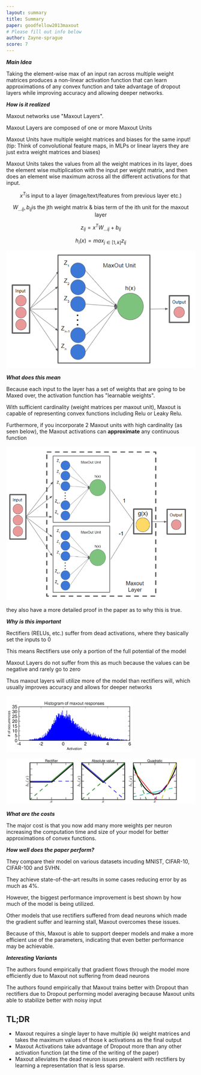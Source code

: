 ```yaml
---
layout: summary
title: Summary
paper: goodfellow2013maxout
# Please fill out info below
author: Zayne-sprague
score: 7
---
```



**_Main Idea_**

Taking the element-wise max of an input ran across multiple weight matrices produces a non-linear activation function
that can learn approximations of any convex function and take advantage of dropout layers while improving accuracy and 
allowing deeper networks.

**_How is it realized_**

Maxout networks use "Maxout Layers".  

Maxout Layers are composed of one or more Maxout Units

Maxout Units have multiple weight matrices and biases for the same input!  
(tip: Think of convolutional feature maps, in MLPs or linear layers they are just extra weight matrices and biases)

Maxout Units takes the values from all the weight matrices in its layer, does the element wise multiplication with the
input per weight matrix, and then does an element wise maximum across all the different activations for that input.

$$
x^T \textrm{is input to a layer (image/text/features from previous layer etc.)}
$$

$$
W_{...ij}, b_{ij} \textrm{is the jth weight matrix & bias term of the ith unit for the maxout layer}
$$

$$
z_{ij} = x^TW_{...ij} + b_{ij} 
$$

$$
h_i(x) = {max}_{j\in[1,k]} z_{ij}
$$


![Simple Maxout Layer (1 unit)](/assets/Goodfellow2013maxout_1_a.png)



**_What does this mean_**

Because each input to the layer has a set of weights that are going to be Maxed over, 
the activation function has "learnable weights".

With sufficient cardinality (weight matrices per maxout unit), Maxout is capable of representing convex functions including 
Relu or Leaky Relu.

Furthermore, if you incorporate 2 Maxout units with high cardinality (as seen below), the Maxout activations can **approximate** any continuous function

![Maxout Layer (2 units), any continous function](/assets/Goodfellow2013maxout_1_b.png)

they also have a more detailed proof in the paper as to why this is true.


**_Why is this important_**

Rectifiers (RELUs, etc.) suffer from dead activations, where they basically set the inputs to 0

This means Rectifiers use only a portion of the full potential of the model

Maxout Layers do not suffer from this as much because the values can be negative and rarely go to zero

Thus maxout layers will utilize more of the model than rectifiers will, which usually improves accuracy and allows for deeper networks


![Histogram of Maxout activation values](/assets/Goodfellow2013maxout_1_c.png)

![Activations + Maxouts Approximations](/assets/Goodfellow2013maxout_1_d.jpeg)


**_What are the costs_**

The major cost is that you now add many more weights per neuron increasing the computation time and size of your model 
for better approximations of convex functions.


**_How well does the paper perform?_**

They compare their model on various datasets incuding MNIST, CIFAR-10, CIFAR-100 and SVHN.  

They achieve state-of-the-art results in some cases reducing error by as much as 4%.

However, the biggest performance improvement is best shown by how much of the model is being utilized.  

Other models that use rectifiers suffered from dead neurons which made the gradient suffer and learning stall,
Maxout overcomes these issues.

Because of this, Maxout is able to support deeper models and make a more efficient use of the parameters, indicating that 
even better performance may be achievable.


**_Interesting Variants_**

The authors found empirically that gradient flows through the model more efficiently due to Maxout not suffering from dead neurons

The authors found empirically that Maxout trains better with Dropout than rectifiers due to Dropout performing model 
averaging because Maxout units able to stabilize better with noisy input



## TL;DR
- Maxout requires a single layer to have multiple (k) weight matrices and takes the maximum values of those k activations as the final output
- Maxout Activations take advantage of Dropout more than any other activation function (at the time of the writing of the paper)
- Maxout alleviates the dead neuron issues prevalent with rectifiers by learning a representation that is less sparse.